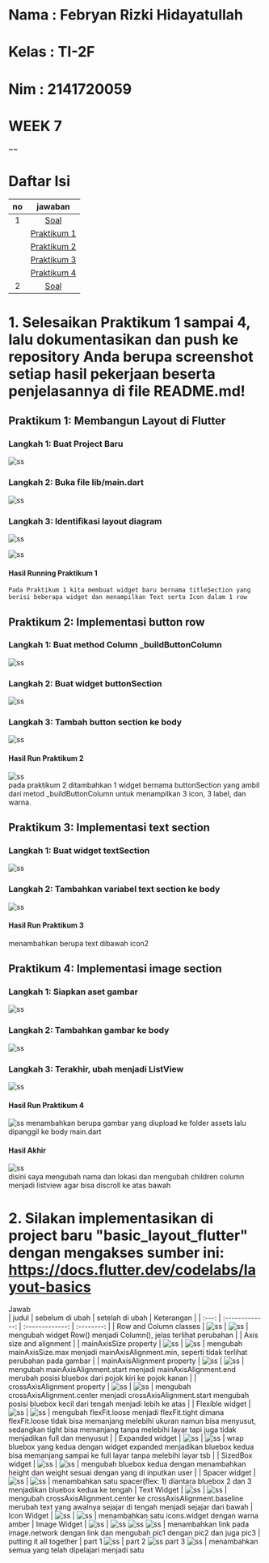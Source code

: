 # Nama : Febryan Rizki Hidayatullah
# Kelas : TI-2F
# Nim : 2141720059
# WEEK 7
~~
# Daftar Isi
| no | jawaban |
| :-: | :-----: |
| 1 | [Soal](#1-selesaikan-praktikum-1-sampai-4-lalu-dokumentasikan-dan-push-ke-repository-anda-berupa-screenshot-setiap-hasil-pekerjaan-beserta-penjelasannya-di-file-readmemd) |
| | [Praktikum 1](#praktikum-1-membangun-layout-di-flutter) |
| | [Praktikum 2](#praktikum-2-implementasi-button-row) |
| | [Praktikum 3](#praktikum-3-implementasi-text-section) |
| | [Praktikum 4](#praktikum-4-implementasi-image-section) |
| 2 | [Soal](#2-silakan-implementasikan-di-project-baru-basic_layout_flutter-dengan-mengakses-sumber-ini-httpsdocsflutterdevcodelabslayout-basics) | 

# 1. Selesaikan Praktikum 1 sampai 4, lalu dokumentasikan dan push ke repository Anda berupa screenshot setiap hasil pekerjaan beserta penjelasannya di file README.md!
## Praktikum 1: Membangun Layout di Flutter 
### Langkah 1: Buat Project Baru
![ss](docs/P1L1.png)
### Langkah 2: Buka file lib/main.dart
![ss](docs/P1L2.png)
### Langkah 3: Identifikasi layout diagram
![ss](docs/P1L3.png)  

![ss](docs/P1L3LAGI.png)
#### Hasil Running Praktikum 1
```
Pada Praktikum 1 kita membuat widget baru bernama titleSection yang berisi beberapa widget dan menampilkan Text serta Icon dalam 1 row
```

## Praktikum 2: Implementasi button row
### Langkah 1: Buat method Column _buildButtonColumn
![ss](docs/P2L1.png)
### Langkah 2: Buat widget buttonSection
![ss](docs/P2L2.png)
### Langkah 3: Tambah button section ke body
![ss](docs/P2L3.png)
#### Hasil Run Praktikum 2
![ss](docs/P2L3RUN.png)  
pada praktikum 2 ditambahkan 1 widget bernama buttonSection yang ambil dari metod _buildButtonColumn untuk menampilkan 3 icon, 3 label, dan warna.
## Praktikum 3: Implementasi text section
### Langkah 1: Buat widget textSection
![ss](docs/P3L1.png)
### Langkah 2: Tambahkan variabel text section ke body
![ss](docs/P3L2.png)
#### Hasil Run Praktikum 3
menambahkan berupa text dibawah icon2
## Praktikum 4: Implementasi image section
### Langkah 1: Siapkan aset gambar
![ss](docs/P4L1.png)
### Langkah 2: Tambahkan gambar ke body
![ss](docs/P4L2.png)
### Langkah 3: Terakhir, ubah menjadi ListView
![ss](docs/P4L3.png)
#### Hasil Run Praktikum 4
![ss](docs/P4L3RUN.png)
menambahkan berupa gambar yang diupload ke folder assets lalu dipanggil ke body main.dart

#### Hasil Akhir 
![ss](docs/runfix.png)  
disini saya mengubah nama dan lokasi dan mengubah children column menjadi listview agar bisa discroll ke atas bawah

# 2. Silakan implementasikan di project baru "basic_layout_flutter" dengan mengakses sumber ini: https://docs.flutter.dev/codelabs/layout-basics
Jawab  
| judul | sebelum di ubah | setelah di ubah | Keterangan |
| :---: | :-------------: | :-------------: | :--------: |
| Row and Column classes | ![ss](docs/T2_1_ROW.png) | ![ss](docs/T2_1_Column.png) | mengubah widget Row() menjadi Column(), jelas terlihat perubahan |
| Axis size and alignment |
| mainAxisSize property | ![ss](docs/T2_2_max.png) | ![ss](docs/T2_2_min.png) | mengubah mainAxisSize.max menjadi mainAxisAlignment.min, seperti tidak terlihat perubahan pada gambar |
| mainAxisAlignment property | ![ss](docs/T2_3_start.png) | ![ss](docs/T2_3_end.png) | mengubah mainAxisAlignment.start menjadi mainAxisAlignment.end merubah posisi bluebox dari pojok kiri ke pojok kanan |
| crossAxisAlignment property | ![ss](docs/T2_4_center.png) | ![ss](docs/T2_4_start.png) | mengubah crossAxisAlignment.center menjadi crossAxisAlignment.start mengubah posisi bluebox kecil dari tengah menjadi lebih ke atas |
| Flexible widget | ![ss](docs/T2_5_loose.png) | ![ss](docs/T2_5_tight.png) | mengubah flexFit.loose menjadi flexFit.tight dimana flexFit.loose tidak bisa memanjang melebihi ukuran namun bisa menyusut, sedangkan tight bisa memanjang tanpa melebihi layar tapi juga tidak menjadikan full dan menyusut |
| Expanded widget | ![ss](docs/T2_6_bluebox.png) | ![ss](docs/T2_6_expanded.png) | wrap bluebox yang kedua dengan widget expanded menjadikan bluebox kedua bisa memanjang sampai ke full layar tanpa melebihi layar tsb | 
| SizedBox widget | ![ss](docs/T2_7_ori.png) | ![ss](docs/T2_7_addHeight.png) | mengubah bluebox kedua dengan menambahkan height dan weight sesuai dengan yang di inputkan user |
| Spacer widget | ![ss](docs/T2_8_ori.png) | ![ss](docs/T2_8_addSpacer.png) | menambahkan satu spacer(flex: 1) diantara bluebox 2 dan 3 menjadikan bluebox kedua ke tengah
| Text Widget | ![ss](docs/T2_9_center.png) | ![ss](docs/T2_9_baseline.png) | mengubah crossAxisAlignment.center ke crossAxisAlignment.baseline merubah text yang awalnya sejajar di tengah menjadi sejajar dari bawah
| Icon Widget | ![ss](docs/T2_10_ori.png) | ![ss](docs/T2_10_addIcon.png) | menambahkan satu icons.widget dengan warna amber
| Image Widget | ![ss](docs/T2_11_ori.png) | ![ss](docs/T2_11_img1.png) ![ss](docs/T2_11_img2.png) ![ss](docs/T2_11_img3.png) | menambahkan link pada image.network dengan link dan mengubah pic1 dengan pic2 dan juga pic3
| putting it all together | part 1  ![ss](docs/T2_12_part1.png) | part 2  ![ss](docs/T2_12_part2.png)  part 3  ![ss](docs/T2_12_part3.png) | menambahkan semua yang telah dipelajari menjadi satu